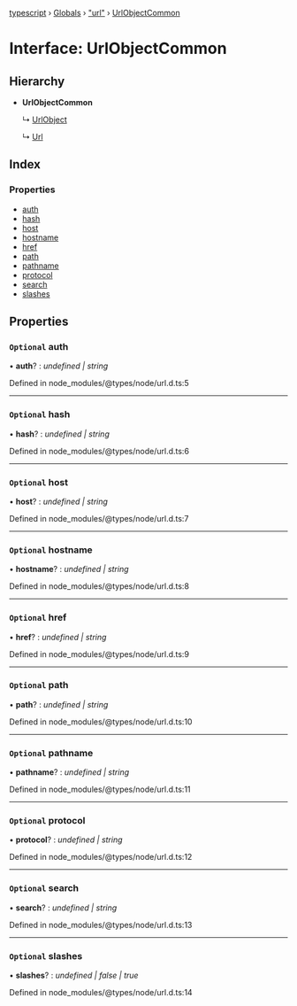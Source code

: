 [typescript](../README.md) › [Globals](../globals.md) › ["url"](../modules/_url_.md) › [UrlObjectCommon](_url_.urlobjectcommon.md)

# Interface: UrlObjectCommon

## Hierarchy

* **UrlObjectCommon**

  ↳ [UrlObject](_url_.urlobject.md)

  ↳ [Url](_url_.url-1.md)

## Index

### Properties

* [auth](_url_.urlobjectcommon.md#optional-auth)
* [hash](_url_.urlobjectcommon.md#optional-hash)
* [host](_url_.urlobjectcommon.md#optional-host)
* [hostname](_url_.urlobjectcommon.md#optional-hostname)
* [href](_url_.urlobjectcommon.md#optional-href)
* [path](_url_.urlobjectcommon.md#optional-path)
* [pathname](_url_.urlobjectcommon.md#optional-pathname)
* [protocol](_url_.urlobjectcommon.md#optional-protocol)
* [search](_url_.urlobjectcommon.md#optional-search)
* [slashes](_url_.urlobjectcommon.md#optional-slashes)

## Properties

### `Optional` auth

• **auth**? : *undefined | string*

Defined in node_modules/@types/node/url.d.ts:5

___

### `Optional` hash

• **hash**? : *undefined | string*

Defined in node_modules/@types/node/url.d.ts:6

___

### `Optional` host

• **host**? : *undefined | string*

Defined in node_modules/@types/node/url.d.ts:7

___

### `Optional` hostname

• **hostname**? : *undefined | string*

Defined in node_modules/@types/node/url.d.ts:8

___

### `Optional` href

• **href**? : *undefined | string*

Defined in node_modules/@types/node/url.d.ts:9

___

### `Optional` path

• **path**? : *undefined | string*

Defined in node_modules/@types/node/url.d.ts:10

___

### `Optional` pathname

• **pathname**? : *undefined | string*

Defined in node_modules/@types/node/url.d.ts:11

___

### `Optional` protocol

• **protocol**? : *undefined | string*

Defined in node_modules/@types/node/url.d.ts:12

___

### `Optional` search

• **search**? : *undefined | string*

Defined in node_modules/@types/node/url.d.ts:13

___

### `Optional` slashes

• **slashes**? : *undefined | false | true*

Defined in node_modules/@types/node/url.d.ts:14

